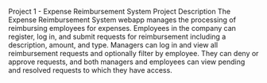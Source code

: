 Project 1 - Expense Reimbursement System
Project Description
The Expense Reimbursement System webapp manages the processing of reimbursing employees for expenses. Employees in the company can register, log in, and submit requests for reimbursement including a description, amount, and type. Managers can log in and view all reimbursement requests and optionally filter by employee. They can deny or approve requests, and both managers and employees can view pending and resolved requests to which they have access.
